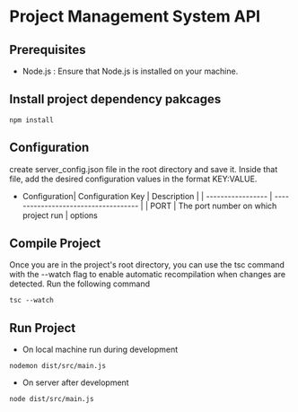 # Project Management System API

## Prerequisites

- Node.js : Ensure that Node.js is installed on your machine.

## Install project dependency pakcages

```
npm install
```

## Configuration

create server_config.json file in the root directory and save
it. Inside that file, add the desired configuration values in
the format KEY:VALUE.

- Configuration| Configuration Key | Description
  |
  | ----------------- | ------------------------------------ |
  | PORT
  | The port number on which project run | options

## Compile Project

Once you are in the project's root directory, you can use the
tsc command with the --watch flag to enable automatic
recompilation when changes are detected. Run the following
command

```
tsc --watch
```

## Run Project

- On local machine run during development

```
nodemon dist/src/main.js
```

- On server after development

```
node dist/src/main.js
```
